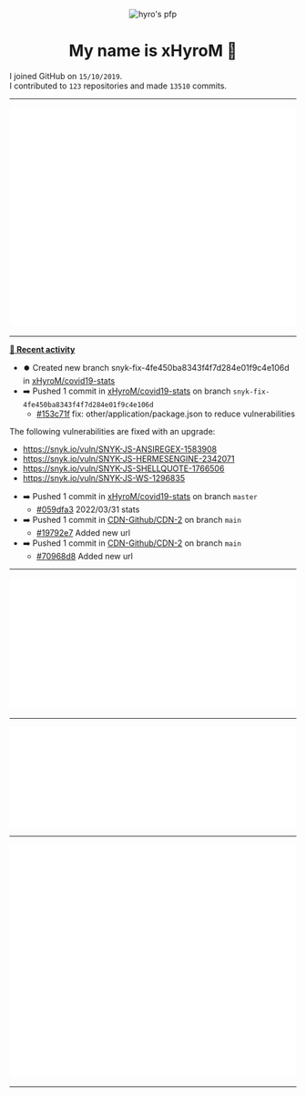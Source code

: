 <p align="center">
    <img src="https://avatars.githubusercontent.com/u/56601352" width="192" alt="hyro's pfp" />
    <h1 align="center">My name is xHyroM 👋</h1>
</p>

I joined GitHub on `15/10/2019`.  
I contributed to `123` repositories and made `13510` commits.  

___

<img src="https://github.com/xHyroM/xHyroM/blob/master/.cache/base.svg">

___

**[📰 Recent activity](https://github.com/xHyroM)**
* ⏺️ Created new branch snyk-fix-4fe450ba8343f4f7d284e01f9c4e106d in [xHyroM/covid19-stats](https://github.com/xHyroM/covid19-stats)
* ➡️ Pushed 1 commit in [xHyroM/covid19-stats](https://github.com/xHyroM/covid19-stats) on branch `snyk-fix-4fe450ba8343f4f7d284e01f9c4e106d`
  * [#153c71f](https://github.com/xHyroM/covid19-stats/commit/153c71f) fix: other/application/package.json to reduce vulnerabilities

The following vulnerabilities are fixed with an upgrade:
- https://snyk.io/vuln/SNYK-JS-ANSIREGEX-1583908
- https://snyk.io/vuln/SNYK-JS-HERMESENGINE-2342071
- https://snyk.io/vuln/SNYK-JS-SHELLQUOTE-1766506
- https://snyk.io/vuln/SNYK-JS-WS-1296835
* ➡️ Pushed 1 commit in [xHyroM/covid19-stats](https://github.com/xHyroM/covid19-stats) on branch `master`
  * [#059dfa3](https://github.com/xHyroM/covid19-stats/commit/059dfa3) 2022/03/31 stats
* ➡️ Pushed 1 commit in [CDN-Github/CDN-2](https://github.com/CDN-Github/CDN-2) on branch `main`
  * [#19792e7](https://github.com/CDN-Github/CDN-2/commit/19792e7) Added new url
* ➡️ Pushed 1 commit in [CDN-Github/CDN-2](https://github.com/CDN-Github/CDN-2) on branch `main`
  * [#70968d8](https://github.com/CDN-Github/CDN-2/commit/70968d8) Added new url


___

<img src="https://github.com/xHyroM/xHyroM/blob/master/.cache/isocalendar.svg">

___

<img src="https://github.com/xHyroM/xHyroM/blob/master/.cache/languages.svg">

___

<img src="https://github.com/xHyroM/xHyroM/blob/master/.cache/achievements.svg">

___